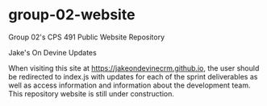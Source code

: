 # group-02-website

Group 02's CPS 491 Public Website Repository

Jake's On Devine Updates


When visiting this site at <https://jakeondevinecrm.github.io>, the user should be redirected to index.js with updates for each of the sprint deliverables as well as access information and information about the development team. This repository website is still under construction.
